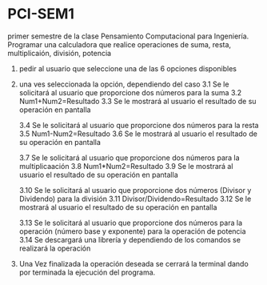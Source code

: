 # PCI-SEM1
primer semestre de la clase Pensamiento Computacional para Ingeniería.
Programar una calculadora que realice operaciones de suma, resta, multiplicaión, división, potencia

1. pedir al usuario que seleccione una de las 6 opciones disponibles
2. una ves seleccionada la opción, dependiendo del caso
   3.1 Se le solicitará al usuario que proporcione dos números para la suma
   3.2 Num1+Num2=Resultado
   3.3 Se le mostrará al usuario el resultado de su operación en pantalla

   3.4 Se le solicitará al usuario que proporcione dos números para la resta
   3.5 Num1-Num2=Resultado
   3.6 Se le mostrará al usuario el resultado de su operación en pantalla

   3.7 Se le solicitará al usuario que proporcione dos números para la multiplicaación
   3.8 Num1*Num2=Resultado
   3.9 Se le mostrará al usuario el resultado de su operación en pantalla

   3.10 Se le solicitará al usuario que proporcione dos números (Divisor y Dividendo) para la división
   3.11 Divisor/Dividendo=Resultado
   3.12 Se le mostrará al usuario el resultado de su operación en pantalla

   3.13 Se le solicitará al usuario que proporcione dos números para la operación (número base y exponente) para la operación de potencia
   3.14 Se descargará una librería y dependiendo de los comandos se realizará la operación

4. Una Vez finalizada la operación deseada se cerrará la terminal dando por terminada la ejecución del programa.
